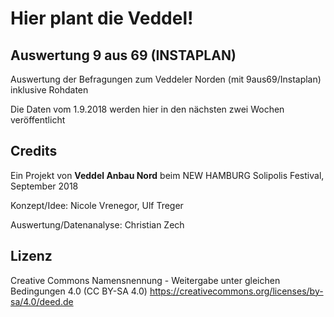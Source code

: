 # Hier plant die Veddel! 

## Auswertung 9 aus 69 (INSTAPLAN)

Auswertung der Befragungen zum Veddeler Norden (mit 9aus69/Instaplan) inklusive Rohdaten

Die Daten vom 1.9.2018 werden hier in den nächsten zwei Wochen veröffentlicht

## Credits

Ein Projekt von **Veddel Anbau Nord** beim NEW HAMBURG Solipolis Festival, September 2018

Konzept/Idee: Nicole Vrenegor, Ulf Treger

Auswertung/Datenanalyse: Christian Zech

## Lizenz

Creative Commons Namensnennung - Weitergabe unter gleichen Bedingungen 4.0 (CC BY-SA 4.0) https://creativecommons.org/licenses/by-sa/4.0/deed.de
